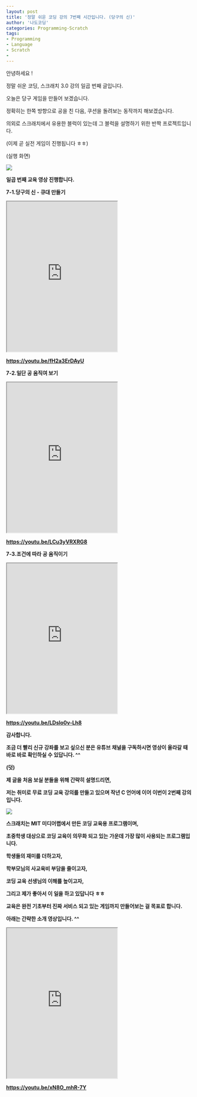 ```yaml
---
layout: post
title: '정말 쉬운 코딩 강의 7번째 시간입니다. (당구의 신)'
author: '나도코딩'
categories: Programming-Scratch
tags:
- Programming
- Language
- Scratch
-
---
```



<script> location.href='https://cafe.naver.com/develoid/855105' ; </script>

<p>안녕하세요 !</p><p>정말 쉬운 코딩, 스크래치 3.0 강의 일곱 번째 글입니다.</p><p>오늘은 당구 게임을 만들어 보겠습니다.</p><p>정확히는 한쪽 방향으로 공을 친 다음, 쿠션을 돌려보는 동작까지 해보겠습니다.</p><p>의외로 스크래치에서 유용한 블럭이 있는데 그 블럭을 설명하기 위한 반짝 프로젝트입니다.</p><p>(이제 곧 실전 게임이 진행됩니다 ㅎㅎ)</p><p>(실행 화면)</p><p><img src="https://cafeptthumb-phinf.pstatic.net/MjAxOTAzMDFfMTkx/MDAxNTUxMzk3ODc3ODQz.g61G_6UiWzkMBrRRA-2P8O3ielm6dq5AicHG-aInc4wg.mhIIwB-3SYl-Ux5TGGFXXiGvjs3YDG5Teaq8Bj5M-aYg.GIF.nadocoding/%EB%8B%B9%EA%B5%AC%EC%9D%98_%EC%8B%A0.gif?type=w740"><b></p><p>일곱 번째 교육 영상 진행합니다.</p><p>7-1.당구의 신 - 큐대 만들기</p><p><iframe src="https://www.youtube.com/embed/fH2a3ErDAyU?wmode=opaque"  height="407px" frame scrolling="no" allowfullscreen="allowfullscreen"></iframe><b></p><p><a href="https://youtu.be/fH2a3ErDAyU">https://youtu.be/fH2a3ErDAyU</a></p><p>7-2.일단 공 움직여 보기</p><p><iframe src="https://www.youtube.com/embed/LCu3yVRXRG8?wmode=opaque"  height="407px" frame scrolling="no" allowfullscreen="allowfullscreen"></iframe><b></p><p><a href="https://youtu.be/LCu3yVRXRG8">https://youtu.be/LCu3yVRXRG8</a></p><p>7-3.조건에 따라 공 움직이기</p><p><iframe src="https://www.youtube.com/embed/LDslo0v-Lh8?wmode=opaque"  height="407px" frame scrolling="no" allowfullscreen="allowfullscreen"></iframe><b></p><p><a href="https://youtu.be/LDslo0v-Lh8">https://youtu.be/LDslo0v-Lh8</a></p><p>감사합니다.</p><p>조금 더 빨리 신규 강좌를 보고 싶으신 분은 유튜브 채널을 구독하시면 영상이 올라갈 때 바로 바로 확인하실 수 있답니다. ^^&nbsp;</p><p>(덧)</p><p>제 글을 처음 보실 분들을 위해 간략히 설명드리면,&nbsp;</p><p>저는 취미로 무료 코딩 교육 강의를 만들고 있으며 작년 C 언어에 이어 이번이 2번째 강의입니다.&nbsp;</p><p><img src="https://cafeptthumb-phinf.pstatic.net/MjAxOTAzMDFfMTQg/MDAxNTUxMzk3OTM5NTE5.sMHg8NOCtVJlKIbLhsoBqBufVlb66RKUXsUTYj6hU14g.yx6Q_JAnBci2b3R5T0GBcEluxpmhUKCT0Kj5gVJcy7Yg.PNG.nadocoding/1.%EC%9D%B8%ED%94%84%EB%9F%B0.png?type=w740"><b></p><p>스크래치는 MIT 미디어랩에서 만든 코딩 교육용 프로그램이며,</p><p>초중학생 대상으로 코딩 교육이 의무화 되고 있는 가운데 가장 많이 사용되는 프로그램입니다.</p><p>학생들의 재미를 더하고자,&nbsp;</p><p>학부모님의 사교육비 부담을 줄이고자,&nbsp;</p><p>코딩 교육 선생님의 이해를 높이고자,</p><p>그리고 제가 좋아서 이 일을 하고 있답니다 ㅎㅎ</p><p>교육은 완전 기초부터 진짜 서비스 되고 있는 게임까지 만들어보는 걸 목표로 합니다.</p><p>아래는 간략한 소개 영상입니다. ^^</p><p><iframe src="https://www.youtube.com/embed/xN8O_mhR-7Y?wmode=opaque"  height="407px" frame scrolling="no" allowfullscreen="allowfullscreen"></iframe><b></p><p><a href="https://youtu.be/xN8O_mhR-7Y">https://youtu.be/xN8O_mhR-7Y</a></p>
